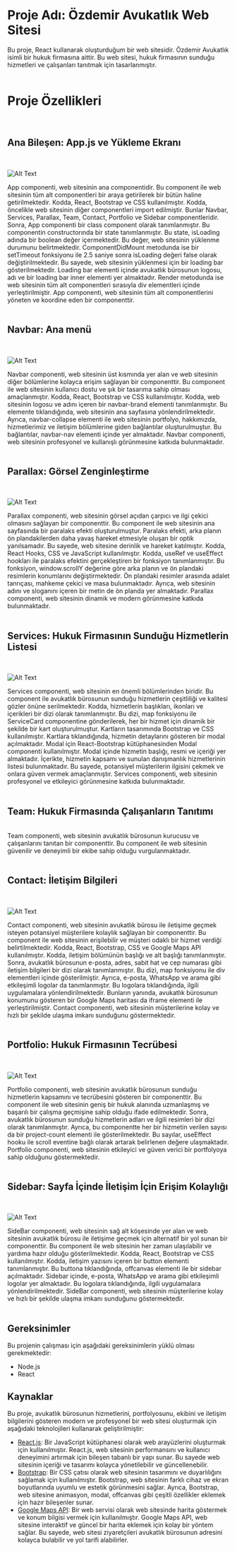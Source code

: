 # Proje Adı: Özdemir Avukatlık Web Sitesi

Bu proje, React kullanarak oluşturduğum bir web sitesidir. Özdemir Avukatlık isimli bir hukuk firmasına aittir. Bu web sitesi, hukuk firmasının sunduğu hizmetleri ve çalışanları tanıtmak için tasarlanmıştır.
<br>
<br>

# Proje Özellikleri
<br>

## Ana Bileşen: App.js ve Yükleme Ekranı
<br>

![Alt Text](./gifs/loadingbar.gif)

App componenti, web sitesinin ana componentidir. Bu component ile web sitesinin tüm alt componentleri bir araya getirilerek bir bütün haline getirilmektedir. Kodda, React, Bootstrap ve CSS kullanılmıştır. Kodda, öncelikle web sitesinin diğer componentleri import edilmiştir. Bunlar Navbar, Services, Parallax, Team, Contact, Portfolio ve Sidebar componentleridir. Sonra, App componenti bir class component olarak tanımlanmıştır. Bu componentin constructorında bir state tanımlanmıştır. Bu state, isLoading adında bir boolean değer içermektedir. Bu değer, web sitesinin yüklenme durumunu belirtmektedir. ComponentDidMount metodunda ise bir setTimeout fonksiyonu ile 2.5 saniye sonra isLoading değeri false olarak değiştirilmektedir. Bu sayede, web sitesinin yüklenmesi için bir loading bar gösterilmektedir. Loading bar elementi içinde avukatlık bürosunun logosu, adı ve bir loading bar inner elementi yer almaktadır. Render metodunda ise web sitesinin tüm alt componentleri sırasıyla div elementleri içinde yerleştirilmiştir. App componenti, web sitesinin tüm alt componentlerini yöneten ve koordine eden bir componenttir.
<br>
<br>

## Navbar: Ana menü
<br>

![Alt Text](./gifs/navbar.gif)

 Navbar componenti, web sitesinin üst kısmında yer alan ve web sitesinin diğer bölümlerine kolayca erişim sağlayan bir componenttir. Bu component ile web sitesinin kullanıcı dostu ve şık bir tasarıma sahip olması amaçlanmıştır. Kodda, React, Bootstrap ve CSS kullanılmıştır. Kodda, web sitesinin logosu ve adını içeren bir navbar-brand elementi tanımlanmıştır. Bu elemente tıklandığında, web sitesinin ana sayfasına yönlendirilmektedir. Ayrıca, navbar-collapse elementi ile web sitesinin portfolyo, hakkımızda, hizmetlerimiz ve iletişim bölümlerine giden bağlantılar oluşturulmuştur. Bu bağlantılar, navbar-nav elementi içinde yer almaktadır. Navbar componenti, web sitesinin profesyonel ve kullanışlı görünmesine katkıda bulunmaktadır.
 <br>
 <br>

## Parallax: Görsel Zenginleştirme
<br>

![Alt Text](./gifs/parallax.gif)

 Parallax componenti, web sitesinin görsel açıdan çarpıcı ve ilgi çekici olmasını sağlayan bir componenttir. Bu component ile web sitesinin ana sayfasında bir paralaks efekti oluşturulmuştur. Paralaks efekti, arka planın ön plandakilerden daha yavaş hareket etmesiyle oluşan bir optik yanılsamadır. Bu sayede, web sitesine derinlik ve hareket katılmıştır. Kodda, React Hooks, CSS ve JavaScript kullanılmıştır. Kodda, useRef ve useEffect hookları ile paralaks efektini gerçekleştiren bir fonksiyon tanımlanmıştır. Bu fonksiyon, window.scrollY değerine göre arka planın ve ön plandaki resimlerin konumlarını değiştirmektedir. Ön plandaki resimler arasında adalet tanrıçası, mahkeme çekici ve masa bulunmaktadır. Ayrıca, web sitesinin adını ve sloganını içeren bir metin de ön planda yer almaktadır. Parallax componenti, web sitesinin dinamik ve modern görünmesine katkıda bulunmaktadır.
 <br>
 <br>

## Services: Hukuk Firmasının Sunduğu Hizmetlerin Listesi
<br>

![Alt Text](./gifs/services.gif)

 Services componenti, web sitesinin en önemli bölümlerinden biridir. Bu component ile avukatlık bürosunun sunduğu hizmetlerin çeşitliliği ve kalitesi gözler önüne serilmektedir. Kodda, hizmetlerin başlıkları, ikonları ve içerikleri bir dizi olarak tanımlanmıştır. Bu dizi, map fonksiyonu ile ServiceCard componentine gönderilerek, her bir hizmet için dinamik bir şekilde bir kart oluşturulmuştur. Kartların tasarımında Bootstrap ve CSS kullanılmıştır. Kartlara tıklandığında, hizmetin detaylarını gösteren bir modal açılmaktadır. Modal için React-Bootstrap kütüphanesinden Modal componenti kullanılmıştır. Modal içinde hizmetin başlığı, resmi ve içeriği yer almaktadır. İçerikte, hizmetin kapsamı ve sunulan danışmanlık hizmetlerinin listesi bulunmaktadır. Bu sayede, potansiyel müşterilerin ilgisini çekmek ve onlara güven vermek amaçlanmıştır. Services componenti, web sitesinin profesyonel ve etkileyici görünmesine katkıda bulunmaktadır.
 <br>
 <br>

## Team: Hukuk Firmasında Çalışanların Tanıtımı
<br>
Team componenti, web sitesinin avukatlık bürosunun kurucusu ve çalışanlarını tanıtan bir componenttir. Bu component ile web sitesinin güvenilir ve deneyimli bir ekibe sahip olduğu vurgulanmaktadır.
<br>
<br>

## Contact: İletişim Bilgileri
<br>

![Alt Text](./gifs/contact.gif)

 Contact componenti, web sitesinin avukatlık bürosu ile iletişime geçmek isteyen potansiyel müşterilere kolaylık sağlayan bir componenttir. Bu component ile web sitesinin erişilebilir ve müşteri odaklı bir hizmet verdiği belirtilmektedir. Kodda, React, Bootstrap, CSS ve Google Maps API kullanılmıştır. Kodda, iletişim bölümünün başlığı ve alt başlığı tanımlanmıştır. Sonra, avukatlık bürosunun e-posta, adres, sabit hat ve cep numarası gibi iletişim bilgileri bir dizi olarak tanımlanmıştır. Bu dizi, map fonksiyonu ile div elementleri içinde gösterilmiştir. Ayrıca, e-posta, WhatsApp ve arama gibi etkileşimli logolar da tanımlanmıştır. Bu logolara tıklandığında, ilgili uygulamalara yönlendirilmektedir. Bunların yanında, avukatlık bürosunun konumunu gösteren bir Google Maps haritası da iframe elementi ile yerleştirilmiştir. Contact componenti, web sitesinin müşterilerine kolay ve hızlı bir şekilde ulaşma imkanı sunduğunu göstermektedir.
<br>
<br>

## Portfolio: Hukuk Firmasının Tecrübesi
<br>

![Alt Text](./gifs/portfolio.gif)

Portfolio componenti, web sitesinin avukatlık bürosunun sunduğu hizmetlerin kapsamını ve tecrübesini gösteren bir componenttir. Bu component ile web sitesinin geniş bir hukuk alanında uzmanlaşmış ve başarılı bir çalışma geçmişine sahip olduğu ifade edilmektedir. Sonra, avukatlık bürosunun sunduğu hizmetlerin adları ve ilgili resimleri bir dizi olarak tanımlanmıştır. Ayrıca, bu componentte her bir hizmetin verilen sayısı da bir project-count elementi ile gösterilmektedir. Bu sayılar, useEffect hooku ile scroll eventine bağlı olarak artarak belirlenen değere ulaşmaktadır. Portfolio componenti, web sitesinin etkileyici ve güven verici bir portfolyoya sahip olduğunu göstermektedir.
<br>
<br>

## Sidebar: Sayfa İçinde İletişim İçin Erişim Kolaylığı
<br>

![Alt Text](./gifs/sidebar.gif)

 SideBar componenti, web sitesinin sağ alt köşesinde yer alan ve web sitesinin avukatlık bürosu ile iletişime geçmek için alternatif bir yol sunan bir componenttir. Bu component ile web sitesinin her zaman ulaşılabilir ve yardıma hazır olduğu gösterilmektedir. Kodda, React, Bootstrap ve CSS kullanılmıştır. Kodda, iletişim yazısını içeren bir button elementi tanımlanmıştır. Bu buttona tıklandığında, offcanvas elementi ile bir sidebar açılmaktadır. Sidebar içinde, e-posta, WhatsApp ve arama gibi etkileşimli logolar yer almaktadır. Bu logolara tıklandığında, ilgili uygulamalara yönlendirilmektedir. SideBar componenti, web sitesinin müşterilerine kolay ve hızlı bir şekilde ulaşma imkanı sunduğunu göstermektedir.
<br>
<br>

## Gereksinimler
Bu projenin çalışması için aşağıdaki gereksinimlerin yüklü olması gerekmektedir:
- Node.js
- React

## Kaynaklar
Bu proje, avukatlık bürosunun hizmetlerini, portfolyosunu, ekibini ve iletişim bilgilerini gösteren modern ve profesyonel bir web sitesi oluşturmak için aşağıdaki teknolojileri kullanarak geliştirilmiştir:

- [React.js](https://reactjs.org/docs/getting-started.html): Bir JavaScript kütüphanesi olarak web arayüzlerini oluşturmak için kullanılmıştır. React.js, web sitesinin performansını ve kullanıcı deneyimini artırmak için bileşen tabanlı bir yapı sunar. Bu sayede web sitesinin içeriği ve tasarımı kolayca yönetilebilir ve güncellenebilir.
- [Bootstrap](https://getbootstrap.com/docs/5.1/getting-started/introduction/): Bir CSS çatısı olarak web sitesinin tasarımını ve duyarlılığını sağlamak için kullanılmıştır. Bootstrap, web sitesinin farklı cihaz ve ekran boyutlarında uyumlu ve estetik görünmesini sağlar. Ayrıca, Bootstrap, web sitesine animasyon, modal, offcanvas gibi çeşitli özellikler eklemek için hazır bileşenler sunar.
- [Google Maps API](https://developers.google.com/maps/documentation): Bir web servisi olarak web sitesinde harita göstermek ve konum bilgisi vermek için kullanılmıştır. Google Maps API, web sitesine interaktif ve güncel bir harita eklemek için kolay bir yöntem sağlar. Bu sayede, web sitesi ziyaretçileri avukatlık bürosunun adresini kolayca bulabilir ve yol tarifi alabilirler.
